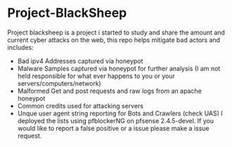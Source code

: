 # Project-BlackSheep
Project blacksheep is a project i started to study and share the amount and current cyber attacks on the web, this repo helps mitigate bad actors and includes:
- Bad ipv4 Addresses captured via honeypot
- Malware Samples captured via honeypot for further analysis (I am not held responsible for what ever happens to you or your servers/computers/network)
- Malformed Get and post requests and raw logs from an apache honeypot
- Common credits used for attacking servers
- Unque user agent string reporting for Bots and Crawlers (check UAS)
I deployed the lists using pfblockerNG on pfsense 2.4.5-devel.
If you would like to report a false positive or a issue please make a issue request.
